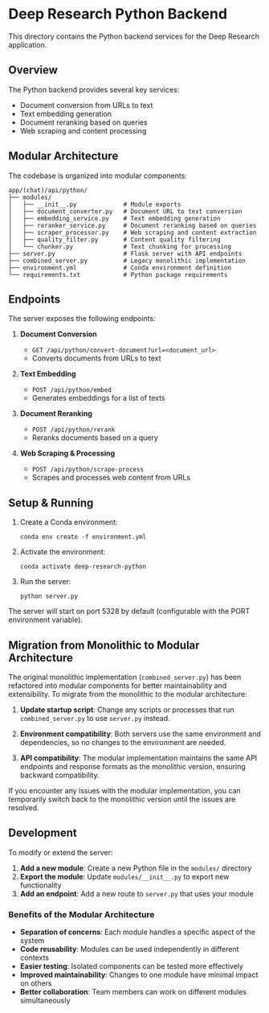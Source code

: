 # Deep Research Python Backend

This directory contains the Python backend services for the Deep Research application.

## Overview

The Python backend provides several key services:

- Document conversion from URLs to text
- Text embedding generation
- Document reranking based on queries
- Web scraping and content processing

## Modular Architecture

The codebase is organized into modular components:

```
app/(chat)/api/python/
├── modules/
│   ├── __init__.py             # Module exports
│   ├── document_converter.py   # Document URL to text conversion
│   ├── embedding_service.py    # Text embedding generation
│   ├── reranker_service.py     # Document reranking based on queries
│   ├── scraper_processor.py    # Web scraping and content extraction
│   ├── quality_filter.py       # Content quality filtering
│   └── chunker.py              # Text chunking for processing
├── server.py                   # Flask server with API endpoints
├── combined_server.py          # Legacy monolithic implementation
├── environment.yml             # Conda environment definition
└── requirements.txt            # Python package requirements
```

## Endpoints

The server exposes the following endpoints:

1. **Document Conversion**

   - `GET /api/python/convert-document?url=<document_url>`
   - Converts documents from URLs to text

2. **Text Embedding**

   - `POST /api/python/embed`
   - Generates embeddings for a list of texts

3. **Document Reranking**

   - `POST /api/python/rerank`
   - Reranks documents based on a query

4. **Web Scraping & Processing**
   - `POST /api/python/scrape-process`
   - Scrapes and processes web content from URLs

## Setup & Running

1. Create a Conda environment:

   ```
   conda env create -f environment.yml
   ```

2. Activate the environment:

   ```
   conda activate deep-research-python
   ```

3. Run the server:
   ```
   python server.py
   ```

The server will start on port 5328 by default (configurable with the PORT environment variable).

## Migration from Monolithic to Modular Architecture

The original monolithic implementation (`combined_server.py`) has been refactored into modular components for better maintainability and extensibility. To migrate from the monolithic to the modular architecture:

1. **Update startup script**: Change any scripts or processes that run `combined_server.py` to use `server.py` instead.

2. **Environment compatibility**: Both servers use the same environment and dependencies, so no changes to the environment are needed.

3. **API compatibility**: The modular implementation maintains the same API endpoints and response formats as the monolithic version, ensuring backward compatibility.

If you encounter any issues with the modular implementation, you can temporarily switch back to the monolithic version until the issues are resolved.

## Development

To modify or extend the server:

1. **Add a new module**: Create a new Python file in the `modules/` directory
2. **Export the module**: Update `modules/__init__.py` to export new functionality
3. **Add an endpoint**: Add a new route to `server.py` that uses your module

### Benefits of the Modular Architecture

- **Separation of concerns**: Each module handles a specific aspect of the system
- **Code reusability**: Modules can be used independently in different contexts
- **Easier testing**: Isolated components can be tested more effectively
- **Improved maintainability**: Changes to one module have minimal impact on others
- **Better collaboration**: Team members can work on different modules simultaneously
